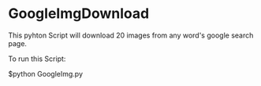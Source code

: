 # GoogleImgDownload

This pyhton Script will download 20 images from any word's google search page.

To run this Script:

$python GoogleImg.py

